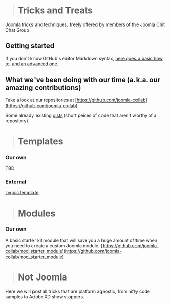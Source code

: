 > # Tricks and Treats
Joomla tricks and techniques, freely offered by members of the Joomla Chit Chat Group

## Getting started

If you don't know GitHub's editor Markdown syntax, [here goes a basic how to](https://guides.github.com/features/mastering-markdown), [and an advanced one](https://help.github.com/articles/basic-writing-and-formatting-syntax).

## What we've been doing with our time (a.k.a. our amazing contributions)

Take a look at our repositories at [https://github.com/joomla-collab](https://github.com/joomla-collab)

Some already existing [gists](https://gist.github.com/uglyeoin) (short peices of code that aren't worthy of a repository).

   
   
> # Templates  

### Our own

TBD

### External

[Lyquic template](https://github.com/Lyquix/tpl_lyquix)

> # Modules

### Our own

A basic starter kit module that will save you a huge amount of time when you need to create a custom Joomla module.
[https://github.com/joomla-collab/mod_starter_module](https://github.com/joomla-collab/mod_starter_module)

> # Not Joomla

Here we will post all tricks that are platform agnostic, from nifty code samples to Adobe XD show stoppers.
